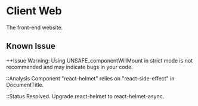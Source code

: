 # Client Web

The front-end website.

## Known Issue



++Issue
Warning: Using UNSAFE_componentWillMount in strict mode is not recommended and may indicate bugs in your code.

::Analysis
Component "react-helmet" relies on "react-side-effect" in DocumentTitle.

::Status
Resolved. Upgrade react-helmet to react-helmet-async.

